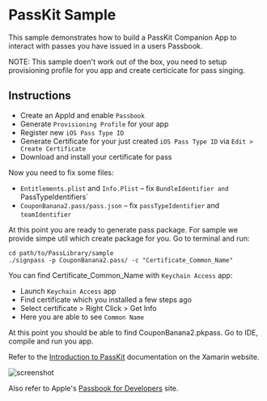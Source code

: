 PassKit Sample
==============

This sample demonstrates how to build a PassKit Companion App to interact with passes you have issued in a users Passbook.

NOTE: This sample doen't work out of the box, you need to setup provisioning profile for you app and create certicicate for pass singing.

Instructions
------------

* Create an AppId and enable `Passbook`
* Generate `Provisioning Profile` for your app
* Register new `iOS Pass Type ID`
* Generate Certificate for your just created `iOS Pass Type ID` via `Edit > Create Certificate`
* Download and install your certificate for pass

Now you need to fix some files:  
* `Entitlements.plist` and `Info.Plist` – fix `BundleIdentifier and `PassTypeIdentifiers`
* `CouponBanana2.pass/pass.json` – fix `passTypeIdentifier` and `teamIdentifier`

At this point you are ready to generate pass package. For sample we provide simpe util which create package for you. Go to terminal and run:

```
cd path/to/PassLibrary/sample
./signpass -p CouponBanana2.pass/ -c "Certificate_Common_Name"
```

You can find Certificate_Common_Name with `Keychain Access` app:

* Launch `Keychain Access` app
* Find certificate which you installed a few steps ago
* Select certificate > Right Click > Get Info
* Here you are able to see `Common Name`

At this point you should be able to find CouponBanana2.pkpass. Go to IDE, compile and run you app.

Refer to the [Introduction to PassKit](http://docs.xamarin.com/ios/tutorials/Introduction_to_PassKit) documentation on the Xamarin website.

![screenshot](https://github.com/xamarin/monotouch-samples/raw/master/PassKit/Screenshots/01-PassLibrary.png "PassLibrary")

Also refer to Apple's [Passbook for Developers](https://developer.apple.com/passbook/) site.
